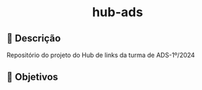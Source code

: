 <h1 align="center">hub-ads</h1>

## 📝 Descrição
Repositório do projeto do Hub de links da turma de ADS-1º/2024

## 🎯 Objetivos
